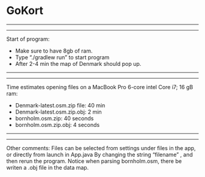 # GoKort

---

---

Start of program:

- Make sure to have 8gb of ram.
- Type “./gradlew run” to start program
- After 2-4 min the map of Denmark should pop up.

---

---

Time estimates opening files on a MacBook Pro 6-core intel Core i7; 16 gB ram:

- Denmark-latest.osm.zip file: 40 min
- Denmark-latest.osm.zip.obj: 2 min
- bornholm.osm.zip: 40 seconds
- bornholm.osm.zip.obj: 4 seconds

---

---

Other comments:
Files can be selected from settings under files in the app, or directly from launch in
App.java
By changing the string “filename” , and then rerun the program.
Notice when parsing bornholm.osm, there be writen a .obj file in the data map.
